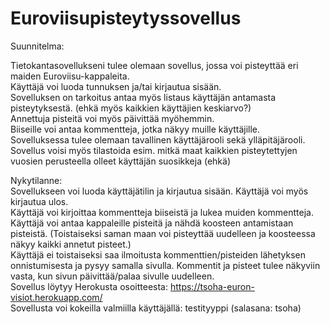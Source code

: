 # Euroviisupisteytyssovellus

Suunnitelma: 

Tietokantasovellukseni tulee olemaan sovellus, jossa voi pisteyttää eri maiden Euroviisu-kappaleita. <br>
Käyttäjä voi luoda tunnuksen ja/tai kirjautua sisään. <br>
Sovelluksen on tarkoitus antaa myös listaus käyttäjän antamasta pisteytyksestä. (ehkä myös kaikkien käyttäjien keskiarvo?) <br>
Annettuja pisteitä voi myös päivittää myöhemmin. <br>
Biiseille voi antaa kommentteja, jotka näkyy muille käyttäjille. <br>
Sovelluksessa tulee olemaan tavallinen käyttäjärooli sekä ylläpitäjärooli. <br>
Sovellus voisi myös tilastoida esim. mitkä maat kaikkien pisteytettyjen vuosien perusteella olleet käyttäjän suosikkeja (ehkä) <br>

Nykytilanne: <br>
Sovellukseen voi luoda käyttäjätilin ja kirjautua sisään. Käyttäjä voi myös kirjautua ulos. <br>
Käyttäjä voi kirjoittaa kommentteja biiseistä ja lukea muiden kommentteja.  <br>
Käyttäjä voi antaa kappaleille pisteitä ja nähdä koosteen antamistaan pisteistä. (Toistaiseksi saman maan voi pisteyttää uudelleen ja koosteessa näkyy kaikki annetut pisteet.) <br>
Käyttäjä ei toistaiseksi saa ilmoitusta kommenttien/pisteiden lähetyksen onnistumisesta ja pysyy samalla sivulla. Kommentit ja pisteet tulee näkyviin vasta, kun sivun päivittää/palaa sivulle uudelleen. <br>
Sovellus löytyy Herokusta osoitteesta:  https://tsoha-euron-visiot.herokuapp.com/ <br>
Sovellusta voi kokeilla valmiilla käyttäjällä: testityyppi (salasana: tsoha)
